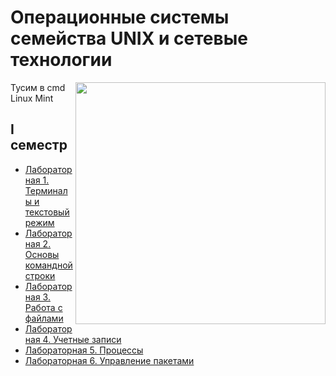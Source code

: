 # Операционные системы семейства UNIX и сетевые технологии

<img src="https://github.com/Cat-in-box/Financial-University/blob/png/git%20linux.png" align="right" width=400 height=387/>

Тусим в cmd Linux Mint

## I семестр
* [Лабораторная 1. Терминалы и текстовый режим](https://github.com/Cat-in-box/Financial-University/tree/master/2%20%D0%BA%D1%83%D1%80%D1%81/%D0%9E%D0%BF%D0%B5%D1%80%D0%B0%D1%86%D0%B8%D0%BE%D0%BD%D0%BD%D1%8B%D0%B5%20%D1%81%D0%B8%D1%81%D1%82%D0%B5%D0%BC%D1%8B%20%D1%81%D0%B5%D0%BC%D0%B5%D0%B9%D1%81%D1%82%D0%B2%D0%B0%20UNIX%20%D0%B8%20%D1%81%D0%B5%D1%82%D0%B5%D0%B2%D1%8B%D0%B5%20%D1%82%D0%B5%D1%85%D0%BD%D0%BE%D0%BB%D0%BE%D0%B3%D0%B8%D0%B8%20(Linux%20Mint)/%D0%9B%D0%B0%D0%B1%D0%BE%D1%80%D0%B0%D1%82%D0%BE%D1%80%D0%BD%D0%B0%D1%8F%201)
* [Лабораторная 2. Основы командной строки](https://github.com/Cat-in-box/Financial-University/tree/master/2%20%D0%BA%D1%83%D1%80%D1%81/%D0%9E%D0%BF%D0%B5%D1%80%D0%B0%D1%86%D0%B8%D0%BE%D0%BD%D0%BD%D1%8B%D0%B5%20%D1%81%D0%B8%D1%81%D1%82%D0%B5%D0%BC%D1%8B%20%D1%81%D0%B5%D0%BC%D0%B5%D0%B9%D1%81%D1%82%D0%B2%D0%B0%20UNIX%20%D0%B8%20%D1%81%D0%B5%D1%82%D0%B5%D0%B2%D1%8B%D0%B5%20%D1%82%D0%B5%D1%85%D0%BD%D0%BE%D0%BB%D0%BE%D0%B3%D0%B8%D0%B8%20(Linux%20Mint)/%D0%9B%D0%B0%D0%B1%D0%BE%D1%80%D0%B0%D1%82%D0%BE%D1%80%D0%BD%D0%B0%D1%8F%202)
* [Лабораторная 3. Работа с файлами](https://github.com/Cat-in-box/Financial-University/tree/master/2%20%D0%BA%D1%83%D1%80%D1%81/%D0%9E%D0%BF%D0%B5%D1%80%D0%B0%D1%86%D0%B8%D0%BE%D0%BD%D0%BD%D1%8B%D0%B5%20%D1%81%D0%B8%D1%81%D1%82%D0%B5%D0%BC%D1%8B%20%D1%81%D0%B5%D0%BC%D0%B5%D0%B9%D1%81%D1%82%D0%B2%D0%B0%20UNIX%20%D0%B8%20%D1%81%D0%B5%D1%82%D0%B5%D0%B2%D1%8B%D0%B5%20%D1%82%D0%B5%D1%85%D0%BD%D0%BE%D0%BB%D0%BE%D0%B3%D0%B8%D0%B8%20(Linux%20Mint)/%D0%9B%D0%B0%D0%B1%D0%BE%D1%80%D0%B0%D1%82%D0%BE%D1%80%D0%BD%D0%B0%D1%8F%203)
* [Лабораторная 4. Учетные записи](https://github.com/Cat-in-box/Financial-University/tree/master/2%20%D0%BA%D1%83%D1%80%D1%81/%D0%9E%D0%BF%D0%B5%D1%80%D0%B0%D1%86%D0%B8%D0%BE%D0%BD%D0%BD%D1%8B%D0%B5%20%D1%81%D0%B8%D1%81%D1%82%D0%B5%D0%BC%D1%8B%20%D1%81%D0%B5%D0%BC%D0%B5%D0%B9%D1%81%D1%82%D0%B2%D0%B0%20UNIX%20%D0%B8%20%D1%81%D0%B5%D1%82%D0%B5%D0%B2%D1%8B%D0%B5%20%D1%82%D0%B5%D1%85%D0%BD%D0%BE%D0%BB%D0%BE%D0%B3%D0%B8%D0%B8%20(Linux%20Mint)/%D0%9B%D0%B0%D0%B1%D0%BE%D1%80%D0%B0%D1%82%D0%BE%D1%80%D0%BD%D0%B0%D1%8F%204)
* [Лабораторная 5. Процессы](https://github.com/Cat-in-box/Financial-University/tree/master/2%20%D0%BA%D1%83%D1%80%D1%81/%D0%9E%D0%BF%D0%B5%D1%80%D0%B0%D1%86%D0%B8%D0%BE%D0%BD%D0%BD%D1%8B%D0%B5%20%D1%81%D0%B8%D1%81%D1%82%D0%B5%D0%BC%D1%8B%20%D1%81%D0%B5%D0%BC%D0%B5%D0%B9%D1%81%D1%82%D0%B2%D0%B0%20UNIX%20%D0%B8%20%D1%81%D0%B5%D1%82%D0%B5%D0%B2%D1%8B%D0%B5%20%D1%82%D0%B5%D1%85%D0%BD%D0%BE%D0%BB%D0%BE%D0%B3%D0%B8%D0%B8%20(Linux%20Mint)/%D0%9B%D0%B0%D0%B1%D0%BE%D1%80%D0%B0%D1%82%D0%BE%D1%80%D0%BD%D0%B0%D1%8F%205)
* [Лабораторная 6. Управление пакетами](https://github.com/Cat-in-box/Financial-University/tree/master/2%20%D0%BA%D1%83%D1%80%D1%81/%D0%9E%D0%BF%D0%B5%D1%80%D0%B0%D1%86%D0%B8%D0%BE%D0%BD%D0%BD%D1%8B%D0%B5%20%D1%81%D0%B8%D1%81%D1%82%D0%B5%D0%BC%D1%8B%20%D1%81%D0%B5%D0%BC%D0%B5%D0%B9%D1%81%D1%82%D0%B2%D0%B0%20UNIX%20%D0%B8%20%D1%81%D0%B5%D1%82%D0%B5%D0%B2%D1%8B%D0%B5%20%D1%82%D0%B5%D1%85%D0%BD%D0%BE%D0%BB%D0%BE%D0%B3%D0%B8%D0%B8%20(Linux%20Mint)/%D0%9B%D0%B0%D0%B1%D0%BE%D1%80%D0%B0%D1%82%D0%BE%D1%80%D0%BD%D0%B0%D1%8F%206)
